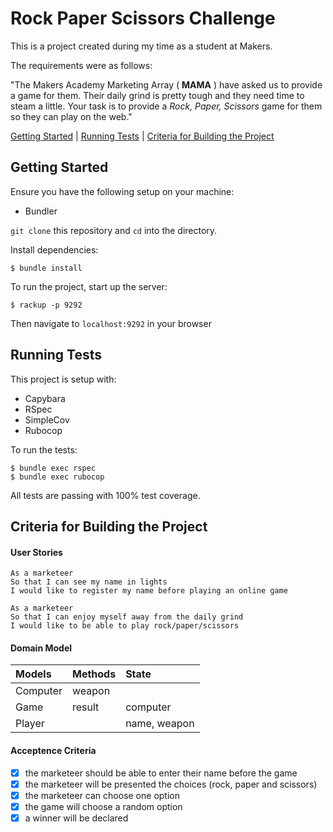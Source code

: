 # Rock Paper Scissors Challenge

This is a project created during my time as a student at Makers.

The requirements were as follows:

"The Makers Academy Marketing Array ( **MAMA** ) have asked us to provide a game for them. Their daily grind is pretty tough and they need time to steam a little. Your task is to provide a _Rock, Paper, Scissors_ game for them so they can play on the web."

[Getting Started](#getting-started) | [Running Tests](#running-tests) | [Criteria for Building the Project](#criteria-for-building-the-project)

## Getting Started

Ensure you have the following setup on your machine:
- Bundler

`git clone` this repository and `cd` into the directory.

Install dependencies:

```
$ bundle install
```

To run the project, start up the server:

```
$ rackup -p 9292
```

Then navigate to `localhost:9292` in your browser

## Running Tests

This project is setup with:
- Capybara
- RSpec
- SimpleCov
- Rubocop

To run the tests:
```
$ bundle exec rspec
$ bundle exec rubocop
```

All tests are passing with 100% test coverage.

## Criteria for Building the Project

#### User Stories
```
As a marketeer
So that I can see my name in lights
I would like to register my name before playing an online game

As a marketeer
So that I can enjoy myself away from the daily grind
I would like to be able to play rock/paper/scissors
```

#### Domain Model

| Models | Methods | State |
| :--- |:--- | :--- |
| Computer | weapon | |
| Game | result | computer |
| Player | | name, weapon |

#### Acceptence Criteria

- [x] the marketeer should be able to enter their name before the game
- [x] the marketeer will be presented the choices (rock, paper and scissors)
- [x] the marketeer can choose one option
- [x] the game will choose a random option
- [x] a winner will be declared
